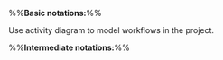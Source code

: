 %%**Basic notations:**%%

<panel type="danger" header="`W10.2a` Can use basic activity diagram notations :star:" expanded no-close>
  <include src="../../book/modeling/modelingBehaviors/activityDiagrams/full.md" boilerplate />
  <panel header=":dart: Evidence" expanded>

Use activity diagram to model workflows in the project.

  </panel>
</panel>

%%**Intermediate notations:**%%

<panel type="info" header="`W10.2b` Can use rakes in activity diagrams :star::star::star:" expanded no-close>
  <include src="../../book/uml/activityDiagrams/basicNotations/rakes/full.md" boilerplate />
<!-- TODO: add evidence -->
</panel>

<panel type="success" header="`W10.2c` Can use swimlanes in activity diagrams :star::star::star::star:" expanded no-close>
  <include src="../../book/uml/activityDiagrams/basicNotations/swimlanes/full.md" boilerplate />
<!-- TODO: add evidence -->
</panel>
